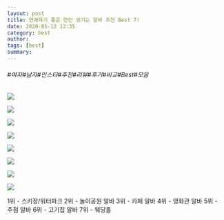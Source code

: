 ```yaml
---
layout: post
title: 연애하기 좋은 연인 생기는 알바 추천 Best 7!
date: 2020-05-12 12:35
category: best 
author: 
tags: [best]
summary: 
---
```


###### #여자#남자#인스타#추천#리뷰#후기#비교#Best#모음

  
![](https://img1.daumcdn.net/thumb/R720x0/?fname=https%3A%2F%2Ft1.daumcdn.net%2Fliveboard%2Fpotenshop%2F34edf76464764d16b63da3e475e6c1f8.JPG)

![](https://img1.daumcdn.net/thumb/R720x0/?fname=https%3A%2F%2Ft1.daumcdn.net%2Fliveboard%2Fpotenshop%2F9dbe43e36ec7413c92985f36f73ff015.JPG)

![](https://img1.daumcdn.net/thumb/R720x0/?fname=https%3A%2F%2Ft1.daumcdn.net%2Fliveboard%2Fpotenshop%2F7f3cf6ef5fd2410ca46c7db4e9d9ec31.JPG)

![](https://img1.daumcdn.net/thumb/R720x0/?fname=https%3A%2F%2Ft1.daumcdn.net%2Fliveboard%2Fpotenshop%2F31fd97d357364df5b35ee54288546748.JPG)

![](https://img1.daumcdn.net/thumb/R720x0/?fname=https%3A%2F%2Ft1.daumcdn.net%2Fliveboard%2Fpotenshop%2F4128f1dcfa8748fdbf67fb816b34d90c.JPG)

![](https://img1.daumcdn.net/thumb/R720x0/?fname=https%3A%2F%2Ft1.daumcdn.net%2Fliveboard%2Fpotenshop%2F6d7b9e0867c4425ca66eac0a262f0b7c.JPG)

![](https://img1.daumcdn.net/thumb/R720x0/?fname=https%3A%2F%2Ft1.daumcdn.net%2Fliveboard%2Fpotenshop%2Fa80adeae5d664d27866a1a865b3a64ef.JPG)

![](https://img1.daumcdn.net/thumb/R720x0/?fname=https%3A%2F%2Ft1.daumcdn.net%2Fliveboard%2Fpotenshop%2F72605e72c4d7493c8ba2e52624f3c13d.JPG)

1위 - 스키장/워터파크
2위 - 놀이공원 알바 
3위 - 카페 알바 
4위 - 영화관 알바
5위 - 주점 알바
6위 - 고기집 알바
7위 - 웨딩홀